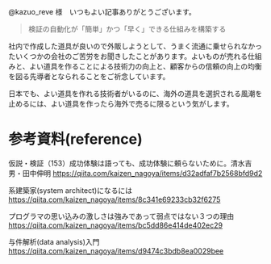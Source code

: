 @kazuo_reve 様　いつもよい記事ありがとうございます。

>検証の自動化が「簡単」かつ「早く」できる仕組みを構築する

社内で作成した道具が良いので外販しようとして、うまく流通に乗せられなかったいくつかの会社のご苦労をお聞きしたことがあります。よいものが売れる仕組みと、よい道具を作ることによる技術力の向上と、顧客からの信頼の向上の均衡を図る先導者となられることをご祈念しています。

日本でも、よい道具を作れる技術者がいるのに、海外の道具を選択される風潮を止めるには、よい道具を作ったら海外で売るに限るという気がします。

# 参考資料(reference)

仮説・検証（153）成功体験は語っても、成功体験に頼らないために。清水吉男・田中伸明
https://qiita.com/kaizen_nagoya/items/d32adfaf7b2568bfd9d2

系建築家(system architect)になるには
https://qiita.com/kaizen_nagoya/items/8c341e69233cb32f6275

プログラマの思い込みの激しさは強みであって弱点ではない３つの理由
https://qiita.com/kaizen_nagoya/items/bc5dd86e414de402ec29

与件解析(data analysis)入門
https://qiita.com/kaizen_nagoya/items/d9474c3bdb8ea0029bee

